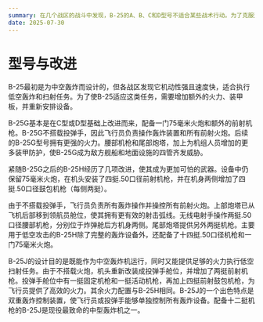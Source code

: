 ```yaml
---
summary: 在几个战区的战斗中发现，B-25的A、B、C和D型号不适合某些战术行动。为了克服这些问题，有必要进行一系列改进。
date: 2025-07-30
---
```


# 型号与改进

B-25最初是为中空轰炸而设计的，但各战区发现它机动性强且速度快，适合执行低空轰炸和扫射任务。为了使B-25适应这类任务，需要增加额外的火力、装甲板，并重新安排设备。

B-25G基本是在C型或D型基础上改进而来，配备一门75毫米火炮和额外的前射机枪。B-25G不搭载投弹手，因此飞行员负责操作轰炸装置和所有前射火炮。后续的B-25G型号拥有更强的火力。腰部机枪和尾部炮塔，加上为机组人员增加的更多装甲防护，使B-25G成为敌方舰船和地面设施的四管齐发威胁。

紧随B-25G之后的B-25H经历了几项改进，使其成为更加可怕的武器。设备中仍保留75毫米火炮，在机头安装了四挺.50口径前射机枪，并在机身两侧增加了四挺.50口径鼓包机枪（每侧两挺）。

由于不搭载投弹手，飞行员负责所有轰炸操作并操控所有前射火炮。上部炮塔已从飞机后部移到领航员舱位，使其拥有更有效的射击弧线。无线电射手操作两挺.50口径腰部机枪，分别位于炸弹舱后方机身两侧。尾部炮塔提供另外两挺机枪。主要用于低空攻击的B-25H除了完整的轰炸设备外，还配备了十四挺.50口径机枪和一门75毫米火炮。

B-25J的设计目的是既能作为中空轰炸机运行，同时又能提供足够的火力执行低空扫射任务。由于不搭载火炮，机头重新改装成投弹手舱位，并增加了两挺前射机枪。投弹手舱位中有一挺固定机枪和一挺活动机枪，再加上四挺前射鼓包机枪，为飞行员提供了高效的火力。其余火力配置与B-25H相同。B-25J的一个出色特点是双重轰炸控制装置，使飞行员或投弹手能够单独控制所有轰炸设备。配备十二挺机枪的B-25J是现役最致命的中型轰炸机之一。